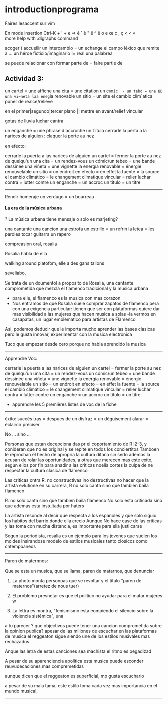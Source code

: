 # introductionprograma

Faires lesaccent sur vim

En mode insertion
Ctrl-K + ' + e => é
         `        è
         "        ë
         ^        ê
         o   e    œ
         c   ,    ç
         <   <    «    
more help with :digraphs command

acoger ) accueilir
un intercambio = un echange
el campo léxico que remite a ...
un héroe ficticio/imaginario != real
una palabrea

se puede  relacionar con formar parte de = faire partie de 

## Actividad 3:

un cartel = une affiche
una cita = une citation
un c`omic  - un tebo = une BD
una vi~neta
laa eneg`ia renovable
un sitio = un site
el cambio clim`atica poner de realce/relieve

en el primer|segundo|tercer plano || mettre en avant/relief
vincular

gotas de lluvia
luchar cantra

un enganche = une phrase d'accroche
un t`itula
cerrarle la perta a la narices de alguien : claquer la porte au nez

en efecto:

cerrarle la puerta a las narices de alguien un cartel = fermer la porte au nez de quelqu'un
una cita = un rendez-vous
un cómic/un tebeo = une bande dessinée
una viñeta = une vignette
la energía renovable = énergie renouvelable
un sitio = un endroit
en efecto = en effet
la fuente = la source
el cambio climático = le changement climatique
vincular = relier
luchar contra = lutter contre
un enganche = un accroc
un título = un titre

---

Rendir homeraje
un verdugo = un bourreau

#### La era de la mùsica urbana
? La mùsica urbana tiene mensaje o solo es marjeting?

una cantante
una cancion
una estrofa
un estrillo = un refrin
la letea = les paroles
tocar guitarra
un rapero

compreasion oral, rosalia

Rosalia habla de ella

walking around platofom, elle a des gans tallons

seveliabo, 


Se trata de un doumentol a proposito de Rosalia, una cantante comprometida que mezcla el flamenco tradicional y la musica urbana
- para elle, el flamenco es la musica con mas corazon
- Nos entramos de que Rosalia suele comprar zapatos de flamenco pera con una exigencia particular: tienen que ser con plataformas
quiere dar mas visibilidad a las mujeres que hacen musica a solas
-la vermos en casapatas, un lugar emblématico para artistas de Flamenco

Asi, podemos deducir que le importa mucho aprender las bases clasicas pero le gusta innovar, experimentar con la musica electronica

Tuco que empezar desde cero porque no habia aprendido la musica


--- 
Apprendre Voc:

cerrarle la puerta a las narices de alguien un cartel = fermer la porte au nez de quelqu'un
una cita = un rendez-vous
un cómic/un tebeo = une bande dessinée
una viñeta = une vignette
la energía renovable = énergie renouvelable
un sitio = un endroit
en efecto = en effet
la fuente = la source
el cambio climático = le changement climatique
vincular = relier
luchar contra = lutter contre
un enganche = un accroc
un título = un titre

  + apprendre les 5 premières listes de voc de la fiche
---

éxito: succès
tras = despues de
un disfraz = un déguisement
alarar = éclaircir préciser


No ... sino ...

Personas que estan decepciona das pr el coportamiento de R
l2-3, y conideran que no es original y se repite en todos los conciertitos
Tamboen le reprochan el hecho de apropria  la cultura ditana sin serlo ademos la acusan de rolar las oportunidades, a otras que merecen mas este exito, segun ellos por fin para anadir a las criticas noelia cortes la culpa de ne respectar la cultura clasica de flamenco

Las criticas ontra R. no constructivas ino destructivas no hacer que la artista evlutione en su carrera, R no solo canta sino que tambien baila flamenco

R. no solo canta sino que tambien baila flamenco
No solo esta criticada sino que ademas esta instultada por haters


La artista resonde al decir que respecta a los espanoles y que solo siguio los habitos del barrio donde ella crecio
Aunque No hace case de las criticas y las toma con mucha distancia, es importante para ella justiicarse


Segun la periodista, rosalia es un ejemplo para los jovenes que suelen los moldes insirandose modelo de estilos musicales tanto closicos como cntempoaneos


---


Paren de maternnos:

Que se esta un musica, que se llama, paren de matarnos, que denunciar 

1) La photo monta personoas que se revoltar y el titulo "paren de maternos"(arretez de nous tuer)

2) El problemo presnetar es que el politico no ayudar para el matar mujeres
w
3) La lettra es montra, "fenismismo esta eompiendo el silencio sobre la violencia sistémica", una 


a tu parecer ? que objectivos puede tener una cancion comprometida sobre la opinion publica?
apesar de las millones de escuchar en las plataformas de musica el reggeaton sigue siendo une de los estilos musivales mas rechazados

Anque las letra de estas canciones sea machista el ritmo es pegadizad

A pesar de su aparenciencia apolitica esta musica puede esconder reuvudecaciones mas compremetidas

aunque dicen que el reggeaton es superficial, mp gusta escucharlo

a pesar de su mala tama, este estilo toma cada vez mas importancia en el mundo musical,


---

